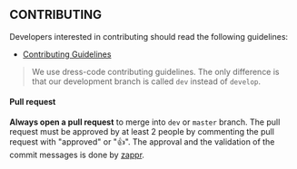 CONTRIBUTING
------------

Developers interested in contributing should read the following guidelines:

- [Contributing Guidelines](https://github.com/zalando/dress-code/blob/develop/docs/guides/CONTRIBUTING.md)

> We use dress-code contributing guidelines. The only difference is that our development branch is called ```dev``` instead of ```develop```.

#### Pull request

**Always open a pull request** to merge into ```dev``` or ```master``` branch.
The pull request must be approved by at least 2 people by commenting the pull request with "approved" or ":+1:".
The approval and the validation of the commit messages is done by [zappr](https://github.com/zalando/zappr).
